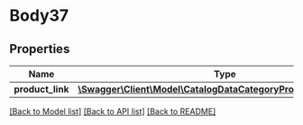 # Body37

## Properties
Name | Type | Description | Notes
------------ | ------------- | ------------- | -------------
**product_link** | [**\Swagger\Client\Model\CatalogDataCategoryProductLinkInterface**](CatalogDataCategoryProductLinkInterface.md) |  | 

[[Back to Model list]](../README.md#documentation-for-models) [[Back to API list]](../README.md#documentation-for-api-endpoints) [[Back to README]](../README.md)


